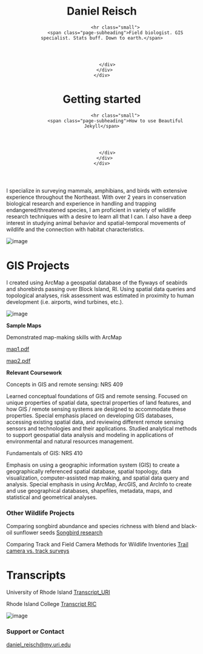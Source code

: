 

<header class="header-section has-img">

<div class="big-img intro-header" style="background-image: url(&quot;https://beautifuljekyll.com/assets/img/start.jpg&quot;);">
  <div class="container-md">
    <div class="row">
      <div class="col-xl-8 offset-xl-2 col-lg-10 offset-lg-1">
        <div class="page-heading">
          <h1>Daniel Reisch</h1>
          
            
              <hr class="small">
              <span class="page-subheading">Field biologist. GIS specialist. Stats buff. Down to earth.</span>
            
          

          
        </div>
      </div>
    </div>
  </div>
  <span class="img-desc" style="display: none;"></span>
</div>

<div class="intro-header no-img">
  <div class="container-md">
    <div class="row">
      <div class="col-xl-8 offset-xl-2 col-lg-10 offset-lg-1">
        <div class="page-heading">
          <h1>Getting started</h1>
          
            
              <hr class="small">
              <span class="page-subheading">How to use Beautiful Jekyll</span>
            
          

          
        </div>
      </div>
    </div>
  </div>
</div>
</header>






I specialize in surveying mammals, amphibians, and birds with extensive experience throughout the Northeast. With over 2 years in conservation biological research and experience in handling and trapping endangered/threatened species, I am proficient in variety of wildlife research techniques with a desire to learn all that I can. I also have a deep interest in studying animal behavior and spatial-temporal movements of wildlife and the connection with habitat characteristics.





![image](https://user-images.githubusercontent.com/111160288/184464569-85b65a40-72d3-4804-aa61-194cbc1d9462.png)




# GIS Projects

I created using ArcMap a geospatial database of the flyways of seabirds and shorebirds passing over Block Island, RI. Using spatial data queries and topological analyses, risk assessment was estimated in proximity to human development (i.e. airports, wind turbines, etc.).

![image](https://user-images.githubusercontent.com/111160288/184465574-a16e0e47-b18a-4fc1-8cf0-82254e20f186.png)

**Sample Maps**


Demonstrated map-making skills with ArcMap

[map1.pdf](https://github.com/Daniel-Reisch/Daniel-Reisch.github.io/files/9387672/map1.pdf)

[map2.pdf](https://github.com/Daniel-Reisch/Daniel-Reisch.github.io/files/9387671/map2.pdf)


**Relevant Coursework**

Concepts in GIS and remote sensing: NRS 409

Learned conceptual foundations of GIS and remote sensing. Focused on unique properties of spatial data, spectral properties of land features, and how GIS / remote sensing systems are designed to accommodate these properties. Special emphasis placed on developing GIS databases, accessing existing spatial data, and reviewing different remote sensing sensors and technologies and their applications. Studied analytical methods to support geospatial data analysis and modeling in applications of environmental and natural resources management.

Fundamentals of GIS: NRS 410

Emphasis on using a geographic information system (GIS) to create a geographically referenced spatial database, spatial topology, data visualization, computer-assisted map making, and spatial data query and analysis. Special emphasis in using ArcMap, ArcGIS, and ArcInfo to create and use geographical databases, shapefiles, metadata, maps, and statistical and geometrical analyses.





### Other Wildlife Projects

Comparing songbird abundance and species richness with blend and black-oil
sunflower seeds
[Songbird research](https://github.com/Daniel-Reisch/Daniel-Reisch.github.io/files/9330525/Reisch_Songbird_Paper.pdf)

Comparing Track and Field Camera Methods for Wildlife
Inventories
[Trail camera vs. track surveys](https://github.com/Daniel-Reisch/Daniel-Reisch.github.io/files/9330565/DReisch.Final.Draft.Track.and.Camera.methods.pdf)



# Transcripts
University of Rhode Island
[Transcript_URI](https://github.com/Daniel-Reisch/Daniel-Reisch.github.io/files/9330399/URI_transcriptnew.pdf)

Rhode Island College
[Transcript RIC](https://github.com/Daniel-Reisch/Daniel-Reisch.github.io/files/9330398/RIC.Transcript.new.pdf)

![image](https://user-images.githubusercontent.com/111160288/184464640-16845245-3f6c-4d10-9cdb-98570a2179d0.png)


### Support or Contact

daniel_reisch@my.uri.edu
